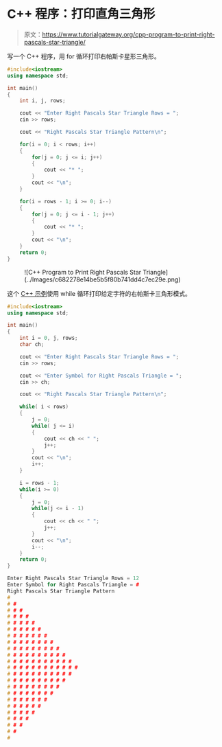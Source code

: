 # C++ 程序：打印直角三角形

> 原文：<https://www.tutorialgateway.org/cpp-program-to-print-right-pascals-star-triangle/>

写一个 C++ 程序，用 for 循环打印右帕斯卡星形三角形。

```cpp
#include<iostream>
using namespace std;

int main()
{
	int i, j, rows;

    cout << "Enter Right Pascals Star Triangle Rows = ";
    cin >> rows;

    cout << "Right Pascals Star Triangle Pattern\n"; 

    for(i = 0; i < rows; i++)
    {
    	for(j = 0; j <= i; j++)
		{
            cout << "* ";
        }
        cout << "\n";
    }	

    for(i = rows - 1; i >= 0; i--)
    {
    	for(j = 0; j <= i - 1; j++)
		{
            cout << "* ";
        }
        cout << "\n";
    }	
 	return 0;
}
```

<figure class="wp-block-image size-large">![C++ Program to Print Right Pascals Star Triangle](../Images/c682278e14be5b5f80b741dd4c7ec29e.png)</figure>

这个 [C++ 示例](https://www.tutorialgateway.org/cpp-programs/)使用 while 循环打印给定字符的右帕斯卡三角形模式。

```cpp
#include<iostream>
using namespace std;

int main()
{
	int i = 0, j, rows;
    char ch;

    cout << "Enter Right Pascals Star Triangle Rows = ";
    cin >> rows;

    cout << "Enter Symbol for Right Pascals Triangle = ";
    cin >> ch;

    cout << "Right Pascals Star Triangle Pattern\n"; 

    while( i < rows)
    {
        j = 0;
    	while( j <= i)
		{
            cout << ch << " ";
            j++;
        }
        cout << "\n";
        i++;
    }	

    i = rows - 1; 
    while(i >= 0)
    {
        j = 0; 
    	while(j <= i - 1)
		{
            cout << ch << " ";
            j++;
        }
        cout << "\n";
        i--;
    }	
 	return 0;
}
```

```cpp
Enter Right Pascals Star Triangle Rows = 12
Enter Symbol for Right Pascals Triangle = #
Right Pascals Star Triangle Pattern
# 
# # 
# # # 
# # # # 
# # # # # 
# # # # # # 
# # # # # # # 
# # # # # # # # 
# # # # # # # # # 
# # # # # # # # # # 
# # # # # # # # # # # 
# # # # # # # # # # # # 
# # # # # # # # # # # 
# # # # # # # # # # 
# # # # # # # # # 
# # # # # # # # 
# # # # # # # 
# # # # # # 
# # # # # 
# # # # 
# # # 
# # 
# 
```
